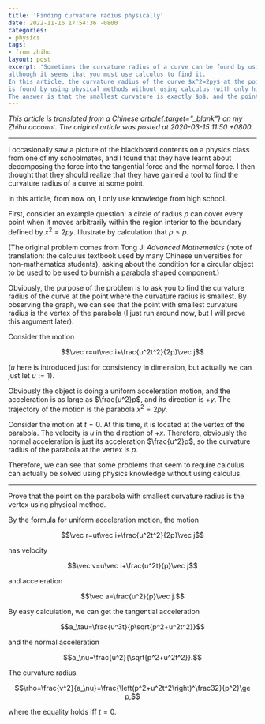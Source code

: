 ```yaml
---
title: 'Finding curvature radius physically'
date: 2022-11-16 17:54:36 -0800
categories:
- physics
tags:
- from zhihu
layout: post
excerpt: 'Sometimes the curvature radius of a curve can be found by using physical methods
although it seems that you must use calculus to find it.
In this article, the curvature radius of the curve $x^2=2py$ at the point where the curvature radius is smallest
is found by using physical methods without using calculus (with only high school knowledge).
The answer is that the smallest curvature is exactly $p$, and the point with smallest curvature is the vertex.'
---
```


*This article is translated from a
Chinese [article](https://zhuanlan.zhihu.com/p/113293049){:target="_blank"} on my Zhihu account.
The original article was posted at 2020-03-15 11:50 +0800.*

---

I occasionally saw a picture of the blackboard contents on a physics class from one of my schoolmates,
and I found that they have learnt about decomposing the force into the tangential force and the normal force.
I then thought that they should realize that they have gained a tool to find the curvature radius of a curve at some point.

In this article, from now on, I only use knowledge from high school.

First, consider an example question: a circle of radius $\rho$ can cover every point when it moves arbitrarily
within the region interior to the boundary defined by $x^2=2py$.
Illustrate by calculation that $\rho\le p$.

(The original problem comes from Tong Ji *Advanced Mathematics*
(note of translation: the calculus textbook used by many Chinese universities for non-mathematics students),
asking about the condition for a circular object to be used to be used to burnish a parabola shaped component.)

Obviously, the purpose of the problem is to ask you to find the curvature radius of the curve
at the point where the curvature radius is smallest.
By observing the graph, we can see that the point with smallest curvature radius is the vertex of the parabola
(I just run around now, but I will prove this argument later).

Consider the motion

$$\vec r=ut\vec i+\frac{u^2t^2}{2p}\vec j$$

($u$ here is introduced just for consistency in dimension, but actually we can just let $u:=1$).

Obviously the object is doing a uniform acceleration motion, and the acceleration is as large as $\frac{u^2}p$,
and its direction is $+y$.
The trajectory of the motion is the parabola $x^2=2py$.

Consider the motion at $t=0$.
At this time, it is located at the vertex of the parabola.
The velocity is $u$ in the direction of $+x$.
Therefore, obviously the normal acceleration is just its acceleration $\frac{u^2}p$,
so the curvature radius of the parabola at the vertex is $p$.

Therefore, we can see that some problems that seem to require calculus can actually be solved using physics knowledge
without using calculus.

---

Prove that the point on the parabola with smallest curvature radius is the vertex using physical method.

By the formula for uniform acceleration motion, the motion

$$\vec r=ut\vec i+\frac{u^2t^2}{2p}\vec j$$

has velocity

$$\vec v=u\vec i+\frac{u^2t}{p}\vec j$$

and acceleration

$$\vec a=\frac{u^2}{p}\vec j.$$

By easy calculation, we can get the tangential acceleration

$$a_\tau=\frac{u^3t}{p\sqrt{p^2+u^2t^2}}$$

and the normal acceleration

$$a_\nu=\frac{u^2}{\sqrt{p^2+u^2t^2}}.$$

The curvature radius

$$\rho=\frac{v^2}{a_\nu}=\frac{\left(p^2+u^2t^2\right)^\frac32}{p^2}\ge p,$$

where the equality holds iff $t=0$.
